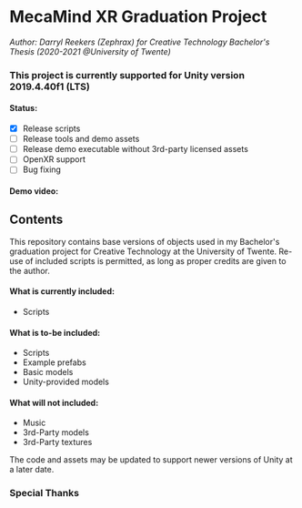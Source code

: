# MecaMind XR Graduation Project 
<i>Author: Darryl Reekers (Zephrax) for Creative Technology Bachelor's Thesis (2020-2021 @University of Twente)</i>
<h3>This project is currently supported for Unity version 2019.4.40f1 (LTS)</h3>


<h4>Status:</h4>

- [X] Release scripts
- [ ] Release tools and demo assets
- [ ] Release demo executable without 3rd-party licensed assets
- [ ] OpenXR support
- [ ] Bug fixing

<h4>Demo video:</h4>



## Contents 
 This repository contains base versions of objects used in my Bachelor's graduation project for Creative Technology at the University of Twente.
 Re-use of included scripts is permitted, as long as proper credits are given to the author.
 
 <h4>What is currently included: </h4>
 <ul>
  <li>Scripts</li>
 </ul>
  <h4>What is to-be included: </h4>
 <ul>
  <li>Scripts</li>
  <li>Example prefabs</li>
  <li>Basic models</li> 
  <li>Unity-provided models</li>
 </ul>
 <h4>What will not included:</h4>
 <ul>
  <li>Music</li>
  <li>3rd-Party models</li>
  <li>3rd-Party textures</li>
 </ul>
 
 The code and assets may be updated to support newer versions of Unity at a later date.

### Special Thanks 
